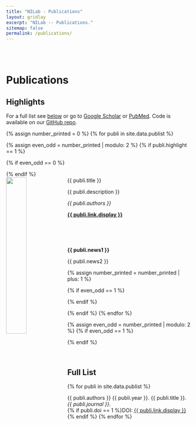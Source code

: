 ```yaml
---
title: "NILab - Publications"
layout: gridlay
excerpt: "NILab -- Publications."
sitemap: false
permalink: /publications/
---
```


<br><br>
# Publications

## Highlights

For a full list see [below](#full-list) or go to [Google Scholar](https://scholar.google.com/citations?hl=it&user=5g4UY4MAAAAJ&view_op=list_works&sortby=pubdate) or [PubMed](https://pubmed.ncbi.nlm.nih.gov/?term=Avesani+P&cauthor_id=27747500). Code is available on our [GitHub repo](https://github.com/FBK-NILab).

{% assign number_printed = 0 %}
{% for publi in site.data.publist %}

{% assign even_odd = number_printed | modulo: 2 %}
{% if publi.highlight == 1 %}

{% if even_odd == 0 %}
<div class="row">
{% endif %}

<div class="col-sm-6 clearfix">
 <div class="well">
  <pubtit>{{ publi.title }}</pubtit>
  <img src="{{ site.url }}{{ site.baseurl }}/images/pubpic/{{ publi.image }}" class="img-responsive" width="33%" style="float: left" />
  <p>{{ publi.description }}</p>
  <p><em>{{ publi.authors }}</em></p>
  <p><strong><a href="{{ publi.link.url }}">{{ publi.link.display }}</a></strong></p>
  <br><br><br>
  <p class="text-danger"><strong> {{ publi.news1 }}</strong></p>
  <p> {{ publi.news2 }}</p>
 </div>
</div>

{% assign number_printed = number_printed | plus: 1 %}

{% if even_odd == 1 %}
</div>
{% endif %}

{% endif %}
{% endfor %}

{% assign even_odd = number_printed | modulo: 2 %}
{% if even_odd == 1 %}
</div>
{% endif %}

<p> &nbsp; </p>


## Full List

{% for publi in site.data.publist %}

  {{ publi.authors }} {{ publi.year }}. {{ publi.title }}. <em>{{ publi.journal }}</em>.<br>
  {% if publi.doi == 1 %}DOI: <a href="{{ publi.link.url }}">{{ publi.link.display }}</a>{% endif %}
{% endfor %}
<br>
